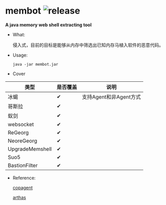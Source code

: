 # membot ![release](https://img.shields.io/badge/version-0.1-orange.svg)

**A java memory web shell extracting tool**

- What:

  侵入式，目前的目标是能够从内存中筛选出已知内存马植入软件的恶意代码。

- Usage:

  ```
  java -jar membot.jar
  ```

- Cover

| 类型 | 是否覆盖 | 说明               |
|----|------|------------------|
| 冰蝎 |   ✔   | 支持Agent和非Agent方式 |
| 哥斯拉 |   ✔   |                  |
| 蚁剑 |   ✔   |                  |
| websocket |   ✔   |                  |
| ReGeorg |   ✔   |                  |
| NeoreGeorg |   ✔   |                  |
| UpgradeMemshell |   ✔   |                  |
| Suo5 |   ✔   |                  |
| BastionFilter |   ✔   |                  |


- Reference:

  [copagent](https://github.com/LandGrey/copagent)

  [arthas](https://github.com/alibaba/arthas)